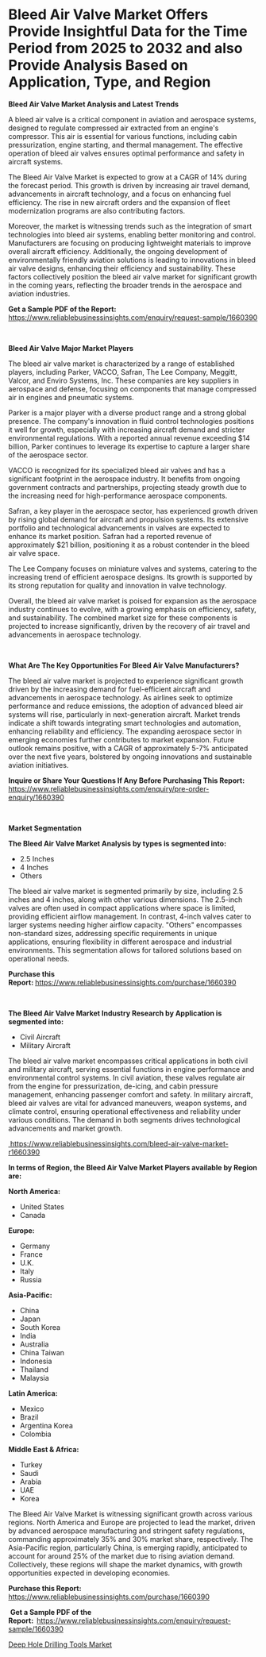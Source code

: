 <p><h1>Bleed Air Valve Market Offers Provide Insightful Data for the Time Period from 2025 to 2032 and also Provide Analysis Based on Application, Type, and Region</h1></p><p><strong>Bleed Air Valve Market Analysis and Latest Trends</strong></p>
<p><p>A bleed air valve is a critical component in aviation and aerospace systems, designed to regulate compressed air extracted from an engine's compressor. This air is essential for various functions, including cabin pressurization, engine starting, and thermal management. The effective operation of bleed air valves ensures optimal performance and safety in aircraft systems.</p><p>The Bleed Air Valve Market is expected to grow at a CAGR of 14% during the forecast period. This growth is driven by increasing air travel demand, advancements in aircraft technology, and a focus on enhancing fuel efficiency. The rise in new aircraft orders and the expansion of fleet modernization programs are also contributing factors.</p><p>Moreover, the market is witnessing trends such as the integration of smart technologies into bleed air systems, enabling better monitoring and control. Manufacturers are focusing on producing lightweight materials to improve overall aircraft efficiency. Additionally, the ongoing development of environmentally friendly aviation solutions is leading to innovations in bleed air valve designs, enhancing their efficiency and sustainability. These factors collectively position the bleed air valve market for significant growth in the coming years, reflecting the broader trends in the aerospace and aviation industries.</p></p>
<p><strong>Get a Sample PDF of the Report:&nbsp;</strong> <a href="https://www.reliablebusinessinsights.com/enquiry/request-sample/1660390?utm_campaign=2527&utm_medium=2&utm_source=Github&utm_content=ia&utm_term=20022025&utm_id=bleed-air-valve">https://www.reliablebusinessinsights.com/enquiry/request-sample/1660390</a></p>
<p>&nbsp;</p>
<p><strong>Bleed Air Valve Major Market Players</strong></p>
<p><p>The bleed air valve market is characterized by a range of established players, including Parker, VACCO, Safran, The Lee Company, Meggitt, Valcor, and Enviro Systems, Inc. These companies are key suppliers in aerospace and defense, focusing on components that manage compressed air in engines and pneumatic systems.</p><p>Parker is a major player with a diverse product range and a strong global presence. The company's innovation in fluid control technologies positions it well for growth, especially with increasing aircraft demand and stricter environmental regulations. With a reported annual revenue exceeding $14 billion, Parker continues to leverage its expertise to capture a larger share of the aerospace sector.</p><p>VACCO is recognized for its specialized bleed air valves and has a significant footprint in the aerospace industry. It benefits from ongoing government contracts and partnerships, projecting steady growth due to the increasing need for high-performance aerospace components.</p><p>Safran, a key player in the aerospace sector, has experienced growth driven by rising global demand for aircraft and propulsion systems. Its extensive portfolio and technological advancements in valves are expected to enhance its market position. Safran had a reported revenue of approximately $21 billion, positioning it as a robust contender in the bleed air valve space.</p><p>The Lee Company focuses on miniature valves and systems, catering to the increasing trend of efficient aerospace designs. Its growth is supported by its strong reputation for quality and innovation in valve technology.</p><p>Overall, the bleed air valve market is poised for expansion as the aerospace industry continues to evolve, with a growing emphasis on efficiency, safety, and sustainability. The combined market size for these components is projected to increase significantly, driven by the recovery of air travel and advancements in aerospace technology.</p></p>
<p>&nbsp;</p>
<p><strong>What Are The Key Opportunities For Bleed Air Valve Manufacturers?</strong></p>
<p><p>The bleed air valve market is projected to experience significant growth driven by the increasing demand for fuel-efficient aircraft and advancements in aerospace technology. As airlines seek to optimize performance and reduce emissions, the adoption of advanced bleed air systems will rise, particularly in next-generation aircraft. Market trends indicate a shift towards integrating smart technologies and automation, enhancing reliability and efficiency. The expanding aerospace sector in emerging economies further contributes to market expansion. Future outlook remains positive, with a CAGR of approximately 5-7% anticipated over the next five years, bolstered by ongoing innovations and sustainable aviation initiatives.</p></p>
<p><strong>Inquire or Share Your Questions If Any Before Purchasing This Report:</strong> <a href="https://www.reliablebusinessinsights.com/enquiry/pre-order-enquiry/1660390?utm_campaign=2527&utm_medium=2&utm_source=Github&utm_content=ia&utm_term=20022025&utm_id=bleed-air-valve">https://www.reliablebusinessinsights.com/enquiry/pre-order-enquiry/1660390</a></p>
<p>&nbsp;</p>
<p><strong>Market Segmentation</strong></p>
<p><strong>The Bleed Air Valve Market Analysis by types is segmented into:</strong></p>
<p><ul><li>2.5 Inches</li><li>4 Inches</li><li>Others</li></ul></p>
<p><p>The bleed air valve market is segmented primarily by size, including 2.5 inches and 4 inches, along with other various dimensions. The 2.5-inch valves are often used in compact applications where space is limited, providing efficient airflow management. In contrast, 4-inch valves cater to larger systems needing higher airflow capacity. "Others" encompasses non-standard sizes, addressing specific requirements in unique applications, ensuring flexibility in different aerospace and industrial environments. This segmentation allows for tailored solutions based on operational needs.</p></p>
<p><strong>Purchase this Report:&nbsp;</strong><a href="https://www.reliablebusinessinsights.com/purchase/1660390?utm_campaign=2527&utm_medium=2&utm_source=Github&utm_content=ia&utm_term=20022025&utm_id=bleed-air-valve">https://www.reliablebusinessinsights.com/purchase/1660390</a></p>
<p>&nbsp;</p>
<p><strong>The Bleed Air Valve Market Industry Research by Application is segmented into:</strong></p>
<p><ul><li>Civil Aircraft</li><li>Military Aircraft</li></ul></p>
<p><p>The bleed air valve market encompasses critical applications in both civil and military aircraft, serving essential functions in engine performance and environmental control systems. In civil aviation, these valves regulate air from the engine for pressurization, de-icing, and cabin pressure management, enhancing passenger comfort and safety. In military aircraft, bleed air valves are vital for advanced maneuvers, weapon systems, and climate control, ensuring operational effectiveness and reliability under various conditions. The demand in both segments drives technological advancements and market growth.</p></p>
<p><a href="https://www.reliablebusinessinsights.com/bleed-air-valve-market-r1660390?utm_campaign=2527&utm_medium=2&utm_source=Github&utm_content=ia&utm_term=20022025&utm_id=bleed-air-valve">&nbsp;https://www.reliablebusinessinsights.com/bleed-air-valve-market-r1660390</a></p>
<p><strong>In terms of Region, the Bleed Air Valve Market Players available by Region are:</strong></p>
<p>
    <p> <strong> North America: </strong>
        <ul>
            <li>United States</li>
            <li>Canada</li>
        </ul>
        </p> 
    <p> <strong> Europe: </strong>
        <ul>
            <li>Germany</li>
            <li>France</li>
            <li>U.K.</li>
            <li>Italy</li>
            <li>Russia</li>
        </ul>
        </p> 
    <p> <strong> Asia-Pacific: </strong>
        <ul>
            <li>China</li>
            <li>Japan</li>
            <li>South Korea</li>
            <li>India</li>
            <li>Australia</li>
            <li>China Taiwan</li>
            <li>Indonesia</li>
            <li>Thailand</li>
            <li>Malaysia</li>
        </ul>
        </p> 
    <p> <strong> Latin America: </strong>
        <ul>
            <li>Mexico</li>
            <li>Brazil</li>
            <li>Argentina Korea</li>
            <li>Colombia</li>
        </ul>
        </p> 
    <p> <strong> Middle East & Africa: </strong>
        <ul>
            <li>Turkey</li>
            <li>Saudi</li>
            <li>Arabia</li>
            <li>UAE</li>
            <li>Korea</li>
        </ul>
    </p>
    </p>
<p><p>The Bleed Air Valve Market is witnessing significant growth across various regions. North America and Europe are projected to lead the market, driven by advanced aerospace manufacturing and stringent safety regulations, commanding approximately 35% and 30% market share, respectively. The Asia-Pacific region, particularly China, is emerging rapidly, anticipated to account for around 25% of the market due to rising aviation demand. Collectively, these regions will shape the market dynamics, with growth opportunities expected in developing economies.</p></p>
<p><strong>Purchase this Report: </strong><a href="https://www.reliablebusinessinsights.com/purchase/1660390?utm_campaign=2527&utm_medium=2&utm_source=Github&utm_content=ia&utm_term=20022025&utm_id=bleed-air-valve">https://www.reliablebusinessinsights.com/purchase/1660390</a></p>
<p>&nbsp;<strong>Get a Sample PDF of the Report:&nbsp;&nbsp;</strong><a href="https://www.reliablebusinessinsights.com/enquiry/request-sample/1660390?utm_campaign=2527&utm_medium=2&utm_source=Github&utm_content=ia&utm_term=20022025&utm_id=bleed-air-valve">https://www.reliablebusinessinsights.com/enquiry/request-sample/1660390</a></p>
<p><strong></strong></p>
<p><p><a href="https://github.com/pelahotayabe/Market-Research-Report-List-1/blob/main/deep-hole-drilling-tools-market.md?utm_campaign=2527&utm_medium=2&utm_source=Github&utm_content=ia&utm_term=20022025&utm_id=bleed-air-valve">Deep Hole Drilling Tools Market</a></p></p>